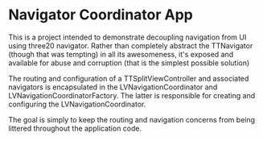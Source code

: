 # Navigator Coordinator App

This is a project intended to demonstrate decoupling navigation from UI using three20 navigator.  Rather than completely abstract the TTNavigator (though that was tempting) in all its awesomeness, it's exposed and available for abuse and corruption (that is the simplest possible solution)  

The routing and configuration of a TTSplitViewController and associated navigators is encapsulated in the LVNavigationCoordinator and LVNavigationCoordinatorFactory.  The latter is responsible for creating and configuring the LVNavigationCoordinator.

The goal is simply to keep the routing and navigation concerns from being littered throughout the application code.  